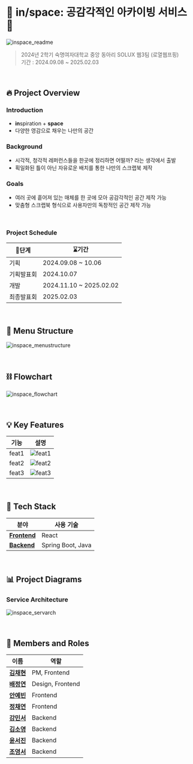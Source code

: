 # 📌 **in/space: 공감각적인 아카이빙 서비스** 📌

![inspace_readme](https://github.com/user-attachments/assets/d7d501d9-79b1-4fc3-a6be-12a3db0bf416)

> 2024년 2학기 숙명여자대학교 중앙 동아리 SOLUX 웹3팀 (로열웹프핑) <br />
> 기간 : 2024.09.08 ~ 2025.02.03 </br>

</br>

## 🔥 **Project Overview**

### Introduction
- **in**spiration + **space**
- 다양한 영감으로 채우는 나만의 공간

### Background
- 시각적, 청각적 레퍼런스들을 한곳에 정리하면 어떨까? 라는 생각에서 출발
- 획일화된 틀이 아닌 자유로운 배치를 통한 나만의 스크랩북 제작

### Goals
- 여러 곳에 흩어져 있는 매체를 한 곳에 모아 공감각적인 공간 제작 가능
- 맞춤형 스크랩북 형식으로 사용자만의 독창적인 공간 제작 가능


</br>

### Project Schedule

|    🚩단계           | ⌛기간              |
|----------------|------------------------|
| 기획           | 2024.09.08 ~ 10.06        |
| 기획발표회      | 2024.10.07              |
| 개발           | 2024.11.10 ~ 2025.02.02   |
| 최종발표회      | 2025.02.03               |

</br>

## 🧩 **Menu Structure**
![inspace_menustructure](https://github.com/user-attachments/assets/e01717e0-dfb7-4380-a575-e464c4fc19b5)


</br>

## ⛓️ **Flowchart**
![inspace_flowchart](https://github.com/user-attachments/assets/d50f2cfa-fee1-45b5-8ec2-f053aadd5d83)

</br>

## 💡 **Key Features**

| **기능** | **설명**             | 
|----------|-----------------------|
| feat1 | ![feat1](https://github.com/user-attachments/assets/387f2df4-a7b4-4d84-acb4-e36227f136f3) |
| feat2 | ![feat2](https://github.com/user-attachments/assets/e31b38c2-e1e9-4a8a-8dd5-802dd09ccb9f) |
| feat3 | ![feat3](https://github.com/user-attachments/assets/21d0cca3-9567-421b-ad31-b411ddd1cb06) |

</br>

## 🔧 **Tech Stack**

| **분야**       | **사용 기술**                                 | 
|----------------|---------------------------------------------|   
| **[Frontend](https://github.com/2024-2-SOLUX-in-space/inspace-frontend)**   | React                       |
| **[Backend](https://github.com/2024-2-SOLUX-in-space/inspace-backend)**    | Spring Boot, Java   

</br>

##  📊 **Project Diagrams**


### Service Architecture
![inspace_servarch](https://github.com/user-attachments/assets/b834b1c4-891e-49d1-8401-9e4ef62f0764)

</br>

## 👥 **Members and Roles**

| **이름**            | **역할**              |
|---------------------|-----------------------|
| [**김채현**](https://github.com/chaehyeon03)    | PM, Frontend |
| [**배정연**](https://github.com/bluishflame)  | Design, Frontend  |
| [**안예빈**](https://github.com/ye-bean) | Frontend |
| [**정채연**](https://github.com/chaeyeon-jung)     | Frontend  |
| [**강민서**](https://github.com/1224kang)     | Backend  |
| [**김소영**](https://github.com/soyoung2118)     | Backend  |
| [**윤서진**](https://github.com/Y00NSJ)     | Backend  |
| [**조영서**](https://github.com/jjwm10625)     | Backend  |

</br>

